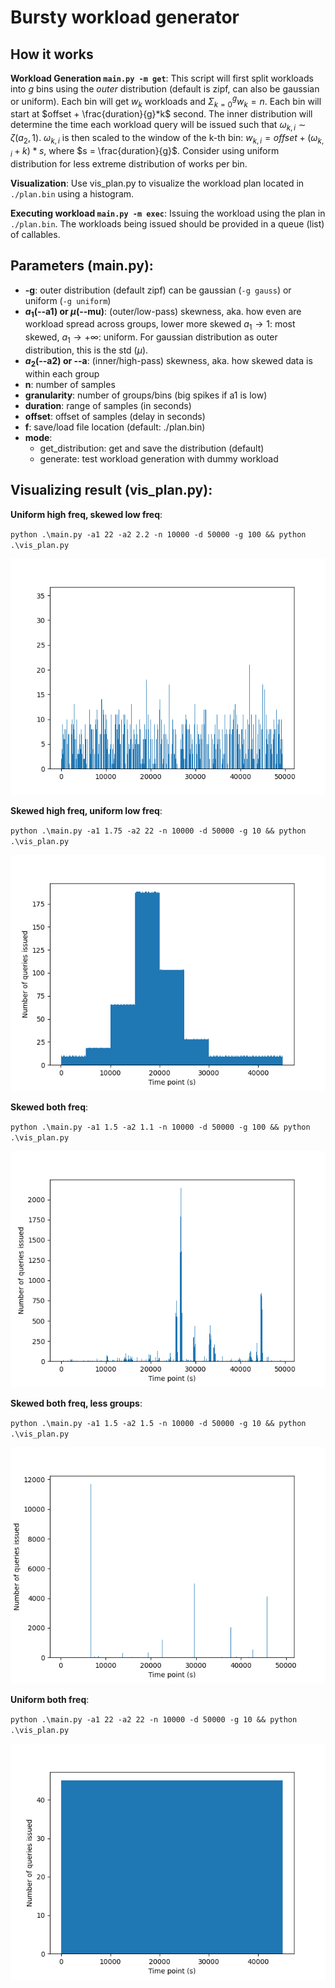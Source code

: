 # Bursty workload generator
## How it works
**Workload Generation `main.py -m get`**: This script will first split workloads into *g* bins using the *outer* distribution (default is zipf, can also be gaussian or uniform). Each bin will get $w_k$ workloads and $\Sigma_{k=0}^{g}w_k = n$. Each bin will start at $offset + \frac{duration}{g}*k$ second. The inner distribution will determine the time each workload query will be issued such that $\omega_{k, i} \sim \zeta(a_2, 1)$. $\omega_{k, i}$ is then scaled to the window of the k-th bin: $w_{k, i} = offset + (\omega_{k, i} + k)*s$, where $s = \frac{duration}{g}$. Consider using uniform distribution for less extreme distribution of works per bin.

**Visualization**: Use vis_plan.py to visualize the workload plan located in `./plan.bin` using a histogram.

**Executing workload `main.py -m exec`**: Issuing the workload using the plan in `./plan.bin`. The workloads being issued should be provided in a queue (list) of callables.

## Parameters (main.py):
  - **-g**: outer distribution (default zipf) can be gaussian (`-g gauss`) or uniform (`-g uniform`)
  - **$a_1$(--a1) or $\mu$(--mu)**: (outer/low-pass) skewness, aka. how even are workload spread across groups, lower more skewed $a_1\to1$: most skewed, $a_1\to+\infty$: uniform. For gaussian distribution as outer distribution, this is the std ($\mu$).
  - **$a_2$(--a2) or --a**: (inner/high-pass) skewness, aka. how skewed data is within each group
  - **n**: number of samples
  - **granularity**: number of groups/bins (big spikes if a1 is low)
  - **duration**: range of samples (in seconds)
  - **offset**: offset of samples (delay in seconds)
  - **f**: save/load file location (default: ./plan.bin)
  - **mode**: 
      - get_distribution: get and save the distribution (default)
      - generate: test workload generation with dummy workload

## Visualizing result (vis_plan.py):
**Uniform high freq, skewed low freq**: 

`python .\main.py -a1 22 -a2 2.2 -n 10000 -d 50000 -g 100 && python .\vis_plan.py`

![Figure_1](/assets/Figure_1.png)

**Skewed high freq, uniform low freq**: 

`python .\main.py -a1 1.75 -a2 22 -n 10000 -d 50000 -g 10 && python .\vis_plan.py`

![Figure_5](/assets/Figure_4.png)

**Skewed both freq**: 

`python .\main.py -a1 1.5 -a2 1.1 -n 10000 -d 50000 -g 100 && python .\vis_plan.py`

![Figure_2](/assets/Figure_2.png)

**Skewed both freq, less groups**:

`python .\main.py -a1 1.5 -a2 1.5 -n 10000 -d 50000 -g 10 && python .\vis_plan.py`

![Figure_3](/assets/Figure_3.png)

**Uniform both freq**: 

`python .\main.py -a1 22 -a2 22 -n 10000 -d 50000 -g 10 && python .\vis_plan.py`

![Figure_4](/assets/Figure_0.png)